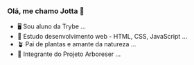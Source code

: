 ### Olá, me chamo Jotta 👋

- 🖥️ Sou aluno da Trybe ...
- 📖 Estudo desenvolvimento web - HTML, CSS, JavaScript ...
- 🪴 Pai de plantas e amante da natureza ...
- 🌳 Integrante do Projeto Arboreser ...

<!--
**jottanovaes/jottanovaes** is a ✨ _special_ ✨ repository because its `README.md` (this file) appears on your GitHub profile.

Here are some ideas to get you started:

- 🔭 I’m currently working on ...
- 🌱 I’m currently learning ...
- 👯 I’m looking to collaborate on ...
- 🤔 I’m looking for help with ...
- 💬 Ask me about ...
- 📫 How to reach me: ...
- 😄 Pronouns: ...
- ⚡ Fun fact: ...
-->
